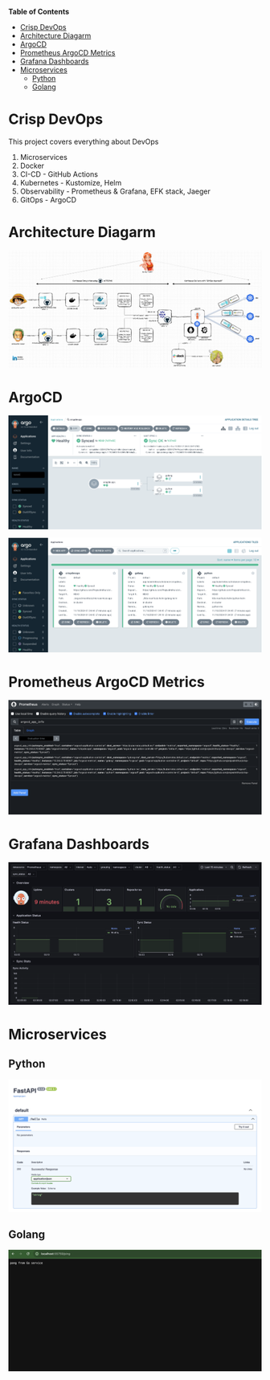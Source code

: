 <!-- START doctoc generated TOC please keep comment here to allow auto update -->
<!-- DON'T EDIT THIS SECTION, INSTEAD RE-RUN doctoc TO UPDATE -->
**Table of Contents**

- [Crisp DevOps](#crisp-devops)
- [Architecture Diagarm](#architecture-diagarm)
- [ArgoCD](#argocd)
- [Prometheus ArgoCD Metrics](#prometheus-argocd-metrics)
- [Grafana Dashboards](#grafana-dashboards)
- [Microservices](#microservices)
  - [Python](#python)
  - [Golang](#golang)

<!-- END doctoc generated TOC please keep comment here to allow auto update -->

# Crisp DevOps

This project covers everything about DevOps

1) Microservices 
2) Docker
3) CI-CD - GitHub Actions
3) Kubernetes - Kustomize, Helm 
4) Observability - Prometheus & Grafana, EFK stack, Jaeger 
5) GitOps - ArgoCD

# Architecture Diagarm 

![Architecture Diagram](./Diagrams/architecture-diagram-v1.png)

# ArgoCD

![ArgoCD App Tree](./Diagrams/argocd-app-tree.png)

![ArgoCD App List](./Diagrams/argocd-apps-list.png)

# Prometheus ArgoCD Metrics

![Prometheus](./Diagrams/prometheus-argocd-metrics.png)

# Grafana Dashboards

![Grafana](./Diagrams/grafana-dashboard.png)

# Microservices

## Python

![Pythonms](./Diagrams/python-ms.png)

## Golang 

![Golangms](./Diagrams/golang-ms.png)


<!--doc_begin-->
<!--doc_end-->